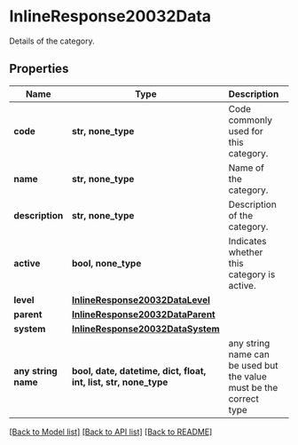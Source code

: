 # InlineResponse20032Data

Details of the category.

## Properties
Name | Type | Description | Notes
------------ | ------------- | ------------- | -------------
**code** | **str, none_type** | Code commonly used for this category. | [optional] 
**name** | **str, none_type** | Name of the category. | [optional] 
**description** | **str, none_type** | Description of the category. | [optional] 
**active** | **bool, none_type** | Indicates whether this category is active. | [optional] 
**level** | [**InlineResponse20032DataLevel**](InlineResponse20032DataLevel.md) |  | [optional] 
**parent** | [**InlineResponse20032DataParent**](InlineResponse20032DataParent.md) |  | [optional] 
**system** | [**InlineResponse20032DataSystem**](InlineResponse20032DataSystem.md) |  | [optional] 
**any string name** | **bool, date, datetime, dict, float, int, list, str, none_type** | any string name can be used but the value must be the correct type | [optional]

[[Back to Model list]](../README.md#documentation-for-models) [[Back to API list]](../README.md#documentation-for-api-endpoints) [[Back to README]](../README.md)


